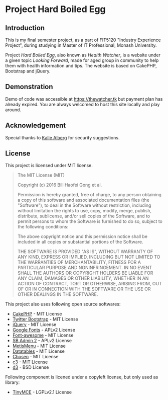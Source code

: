 # Project Hard Boiled Egg
## Introduction
This is my final semester project, as a part of FIT5120 "Industry Experience Project", during studying in Master of IT Professional, Monash University. 

Project *Hard Boiled Egg*, also known as *Health Watcher*, is a website under a given topic *Looking Forward*, made for aged group in community to help them with health information and tips. The website is based on CakePHP, Bootstrap and jQuery. 
## Demonstration
Demo of code was accessible at <https://thewatcher.tk> but payment plan has already expired. You are always welcomed to host this site locally and play around. 
## Acknowledgement
Special thanks to [Kalle Alberg](mailto:kalle.alberg@navii.se) for security suggestions. 
## License
This project is licensed under MIT license. 
> The MIT License (MIT)
> 
> Copyright (c) 2016 Bill Haofei Gong et al.
> 
> Permission is hereby granted, free of charge, to any person obtaining a copy
> of this software and associated documentation files (the "Software"), to deal
> in the Software without restriction, including without limitation the rights
> to use, copy, modify, merge, publish, distribute, sublicense, and/or sell
> copies of the Software, and to permit persons to whom the Software is
> furnished to do so, subject to the following conditions:
> 
> The above copyright notice and this permission notice shall be included in all
> copies or substantial portions of the Software.
> 
> THE SOFTWARE IS PROVIDED "AS IS", WITHOUT WARRANTY OF ANY KIND, EXPRESS OR
> IMPLIED, INCLUDING BUT NOT LIMITED TO THE WARRANTIES OF MERCHANTABILITY,
> FITNESS FOR A PARTICULAR PURPOSE AND NONINFRINGEMENT. IN NO EVENT SHALL THE
> AUTHORS OR COPYRIGHT HOLDERS BE LIABLE FOR ANY CLAIM, DAMAGES OR OTHER
> LIABILITY, WHETHER IN AN ACTION OF CONTRACT, TORT OR OTHERWISE, ARISING FROM,
> OUT OF OR IN CONNECTION WITH THE SOFTWARE OR THE USE OR OTHER DEALINGS IN THE
> SOFTWARE.

This project also uses following open source softwares: 
* [CakePHP](http://cakephp.org/) - MIT License
* [Twitter Bootstrap](https://getbootstrap.com) - MIT License
* [jQuery](https://jquery.org) - MIT License
* [Google Fonts](https://www.google.com/fonts) - APLv2 License
* [Font-awesome](https://fortawesome.github.io/Font-Awesome/) - MIT License
* [SB Admin 2](http://startbootstrap.com/template-overviews/sb-admin-2/) - APLv2 License
* [MetisMenu](http://mm.onokumus.com/) - MIT License
* [Datatables](https://www.datatables.net/) - MIT License
* [Chosen](https://harvesthq.github.io/chosen/) - MIT License
* [c3](http://c3js.org/) - MIT License
* [d3](https://d3js.org/) - BSD License
  
Following component is licened under a copyleft license, but only used as library:
* [TinyMCE](https://www.tinymce.com) - LGPLv2.1 License
